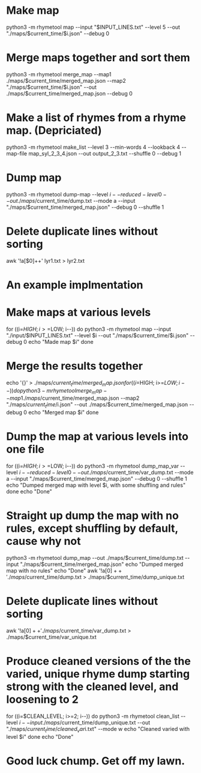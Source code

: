 # Make map

python3 -m rhymetool map --input "$INPUT_LINES.txt" --level 5 --out "./maps/$current_time/$i.json" --debug 0

# Merge maps together and sort them

python3 -m rhymetool merge_map --map1 ./maps/$current_time/merged_map.json --map2 "./maps/$current_time/$i.json" --out ./maps/$current_time/merged_map.json --debug 0

# Make a list of rhymes from a rhyme map. (Depriciated)

python3 -m rhymetool make_list --level 3 --min-words 4 --lookback 4 --map-file map_syl_2_3_4.json --out output_2_3.txt --shuffle 0 --debug 1

# Dump map

python3 -m rhymetool dump-map --level $i --reduced-level 0 --out ./maps/$current_time/dump.txt --mode a --input "./maps/$current_time/merged_map.json" --debug 0 --shuffle 1

# Delete duplicate lines without sorting
awk '!a[$0]++' lyr1.txt > lyr2.txt  


# An example implmentation
# Make maps at various levels
for ((i=$HIGH; i>=$LOW; i--))
do
    python3 -m rhymetool map --input "./input/$INPUT_LINES.txt" --level $i --out "./maps/$current_time/$i.json" --debug 0
    echo "Made map $i"
done

# Merge the results together
echo '{}' > ./maps/$current_time/merged_map.json
for ((i=$HIGH; i>=$LOW; i--))
do
    python3 -m rhymetool merge_map --map1 ./maps/$current_time/merged_map.json --map2 "./maps/$current_time/$i.json" --out ./maps/$current_time/merged_map.json --debug 0
    echo "Merged map $i"
done
# Dump the map at various levels into one file
for ((i=$HIGH; i>=$LOW; i--))
do
    python3 -m rhymetool dump_map_var --level $i --reduced-level 0 --out ./maps/$current_time/var_dump.txt --mode a --input "./maps/$current_time/merged_map.json" --debug 0 --shuffle 1
    echo "Dumped merged map with level $i, with some shuffling and rules"
done
echo "Done"

# Straight up dump the map with no rules, except shuffling by default, cause why not
python3 -m rhymetool dump_map --out ./maps/$current_time/dump.txt --input "./maps/$current_time/merged_map.json"
echo "Dumped merged map with no rules"
echo "Done"
awk '!a[$0]++' ./maps/$current_time/dump.txt > ./maps/$current_time/dump_unique.txt 


# Delete duplicate lines without sorting
awk '!a[$0]++' ./maps/$current_time/var_dump.txt > ./maps/$current_time/var_unique.txt

# Produce cleaned versions of the the varied, unique rhyme dump starting strong with the cleaned level, and loosening to 2
for ((i=$CLEAN_LEVEL; i>=2; i--))
do
    python3 -m rhymetool clean_list --level $i --input ./maps/$current_time/dump_unique.txt --out "./maps/$current_time/cleaned_var$i.txt" --mode w
    echo "Cleaned varied with level $i"
done
echo "Done"

# Good luck chump. Get off my lawn.


